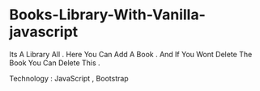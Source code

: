 # Books-Library-With-Vanilla-javascript

Its A Library All . Here You Can Add A Book . And If You Wont Delete The Book You Can Delete This .

Technology : JavaScript , Bootstrap